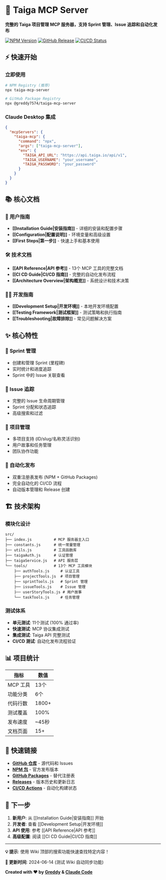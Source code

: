 # 🚀 Taiga MCP Server

**完整的 Taiga 项目管理 MCP 服务器，支持 Sprint 管理、Issue 追踪和自动化发布**

[![NPM Version](https://img.shields.io/npm/v/taiga-mcp-server)](https://www.npmjs.com/package/taiga-mcp-server)
[![GitHub Release](https://img.shields.io/github/v/release/greddy7574/taigaMcpServer)](https://github.com/greddy7574/taigaMcpServer/releases)
[![CI/CD Status](https://img.shields.io/github/actions/workflow/status/greddy7574/taigaMcpServer/publish.yml)](https://github.com/greddy7574/taigaMcpServer/actions)

## ⚡ 快速开始

### 立即使用
```bash
# NPM Registry (推荐)
npx taiga-mcp-server

# GitHub Package Registry
npx @greddy7574/taiga-mcp-server
```

### Claude Desktop 集成
```json
{
  "mcpServers": {
    "taiga-mcp": {
      "command": "npx",
      "args": ["taiga-mcp-server"],
      "env": {
        "TAIGA_API_URL": "https://api.taiga.io/api/v1",
        "TAIGA_USERNAME": "your_username",
        "TAIGA_PASSWORD": "your_password"
      }
    }
  }
}
```

## 📚 核心文档

### 🎯 用户指南
- **[[Installation Guide|安装指南]]** - 详细的安装和配置步骤
- **[[Configuration|配置说明]]** - 环境变量和高级设置
- **[[First Steps|第一步]]** - 快速上手和基本使用

### 🛠️ 技术文档
- **[[API Reference|API 参考]]** - 13个 MCP 工具的完整文档
- **[[CI CD Guide|CI/CD 指南]]** - 完整的自动化发布流程
- **[[Architecture Overview|架构概览]]** - 系统设计和技术决策

### 👩‍💻 开发指南
- **[[Development Setup|开发环境]]** - 本地开发环境配置
- **[[Testing Framework|测试框架]]** - 测试策略和执行指南
- **[[Troubleshooting|故障排除]]** - 常见问题解决方案

## ✨ 核心特性

### 🏃 Sprint 管理
- 创建和管理 Sprint (里程碑)
- 实时统计和进度追踪
- Sprint 中的 Issue 关联查看

### 🐛 Issue 追踪  
- 完整的 Issue 生命周期管理
- Sprint 分配和状态追踪
- 高级搜索和过滤

### 📝 项目管理
- 多项目支持 (ID/slug/名称灵活识别)
- 用户故事和任务管理
- 团队协作功能

### 🚀 自动化发布
- 双重注册表发布 (NPM + GitHub Packages)
- 完全自动化的 CI/CD 流程
- 自动版本管理和 Release 创建

## 🏗️ 技术架构

### 模块化设计
```
src/
├── index.js          # MCP 服务器主入口
├── constants.js      # 统一常量管理
├── utils.js          # 工具函数库
├── taigaAuth.js      # 认证管理
├── taigaService.js   # API 服务层
└── tools/            # 13个 MCP 工具模块
    ├── authTools.js     # 认证工具
    ├── projectTools.js  # 项目管理
    ├── sprintTools.js   # Sprint 管理
    ├── issueTools.js    # Issue 管理
    ├── userStoryTools.js # 用户故事
    └── taskTools.js     # 任务管理
```

### 测试体系
- **单元测试**: 11个测试 (100% 通过率)
- **快速测试**: MCP 协议集成测试
- **集成测试**: Taiga API 完整测试
- **CI/CD 测试**: 自动化发布流程验证

## 📊 项目统计

| 指标 | 数值 |
|------|------|
| MCP 工具 | 13个 |
| 功能分类 | 6个 |
| 代码行数 | 1800+ |
| 测试覆盖 | 100% |
| 发布速度 | ~45秒 |
| 文档页面 | 15+ |

## 🔗 快速链接

- **[GitHub 仓库](https://github.com/greddy7574/taigaMcpServer)** - 源代码和 Issues
- **[NPM 包](https://www.npmjs.com/package/taiga-mcp-server)** - 官方发布版本
- **[GitHub Packages](https://github.com/greddy7574/taigaMcpServer/packages)** - 替代注册表
- **[Releases](https://github.com/greddy7574/taigaMcpServer/releases)** - 版本历史和更新日志
- **[CI/CD Actions](https://github.com/greddy7574/taigaMcpServer/actions)** - 自动化构建状态

## 🎯 下一步

1. **新用户**: 从 [[Installation Guide|安装指南]] 开始
2. **开发者**: 查看 [[Development Setup|开发环境]]  
3. **API 使用**: 参考 [[API Reference|API 参考]]
4. **高级配置**: 阅读 [[CI CD Guide|CI/CD 指南]]

---

**💡 提示**: 使用 Wiki 顶部的搜索功能快速查找特定内容！

**🔄 更新时间**: 2024-06-14 (测试 Wiki 自动同步功能)

**Created with ❤️ by [Greddy](mailto:greddy7574@gmail.com) & [Claude Code](https://claude.ai/code)**